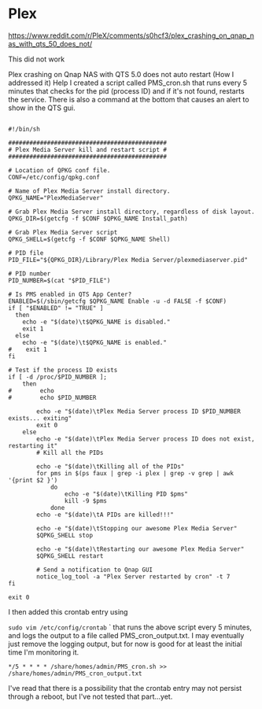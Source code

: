 # Plex

https://www.reddit.com/r/PleX/comments/s0hcf3/plex_crashing_on_qnap_nas_with_qts_50_does_not/

This did not work

Plex crashing on Qnap NAS with QTS 5.0 does not auto restart (How I addressed it)
Help
I created a script called PMS_cron.sh that runs every 5 minutes that checks for the pid (process ID) and if it's not found, restarts the service. There is also a command at the bottom that causes an alert to show in the QTS gui.
```console

#!/bin/sh

#############################################
# Plex Media Server kill and restart script #
#############################################

# Location of QPKG conf file.
CONF=/etc/config/qpkg.conf

# Name of Plex Media Server install directory.
QPKG_NAME="PlexMediaServer"

# Grab Plex Media Server install directory, regardless of disk layout.
QPKG_DIR=$(getcfg -f $CONF $QPKG_NAME Install_path)

# Grab Plex Media Server script
QPKG_SHELL=$(getcfg -f $CONF $QPKG_NAME Shell)

# PID file
PID_FILE="${QPKG_DIR}/Library/Plex Media Server/plexmediaserver.pid"

# PID number
PID_NUMBER=$(cat "$PID_FILE")

# Is PMS enabled in QTS App Center?
ENABLED=$(/sbin/getcfg $QPKG_NAME Enable -u -d FALSE -f $CONF)
if [ "$ENABLED" != "TRUE" ]
  then
    echo -e "$(date)\t$QPKG_NAME is disabled."
    exit 1
  else
    echo -e "$(date)\t$QPKG_NAME is enabled."
#    exit 1
fi

# Test if the process ID exists
if [ -d /proc/$PID_NUMBER ];
    then
#        echo
#        echo $PID_NUMBER

        echo -e "$(date)\tPlex Media Server process ID $PID_NUMBER exists... exiting"
        exit 0
    else
        echo -e "$(date)\tPlex Media Server process ID does not exist, restarting it"
        # Kill all the PIDs

        echo -e "$(date)\tKilling all of the PIDs"
        for pms in $(ps faux | grep -i plex | grep -v grep | awk '{print $2 }')
            do
                echo -e "$(date)\tKilling PID $pms"
                kill -9 $pms
            done
        echo -e "$(date)\tA PIDs are killed!!!"

        echo -e "$(date)\tStopping our awesome Plex Media Server"
        $QPKG_SHELL stop

        echo -e "$(date)\tRestarting our awesome Plex Media Server"
        $QPKG_SHELL restart

        # Send a notification to Qnap GUI
        notice_log_tool -a "Plex Server restarted by cron" -t 7
fi

exit 0

```
I then added this crontab entry using

`sudo vim /etc/config/crontab`
`
that runs the above script every 5 minutes, and logs the output to a file called PMS_cron_output.txt. I may eventually just remove the logging output, but for now is good for at least the initial time I'm monitoring it.

`*/5 * * * * /share/homes/admin/PMS_cron.sh >> /share/homes/admin/PMS_cron_output.txt`

I've read that there is a possibility that the crontab entry may not persist through a reboot, but I've not tested that part...yet.
